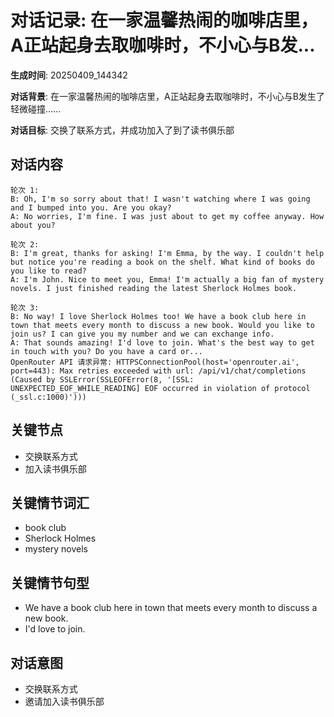 # 对话记录: 在一家温馨热闹的咖啡店里，A正站起身去取咖啡时，不小心与B发...

**生成时间**: 20250409_144342

**对话背景**: 在一家温馨热闹的咖啡店里，A正站起身去取咖啡时，不小心与B发生了轻微碰撞......

**对话目标**: 交换了联系方式，并成功加入了到了读书俱乐部

## 对话内容

```
轮次 1:
B: Oh, I'm so sorry about that! I wasn't watching where I was going and I bumped into you. Are you okay?
A: No worries, I'm fine. I was just about to get my coffee anyway. How about you?

轮次 2:
B: I'm great, thanks for asking! I'm Emma, by the way. I couldn't help but notice you're reading a book on the shelf. What kind of books do you like to read?
A: I'm John. Nice to meet you, Emma! I'm actually a big fan of mystery novels. I just finished reading the latest Sherlock Holmes book.

轮次 3:
B: No way! I love Sherlock Holmes too! We have a book club here in town that meets every month to discuss a new book. Would you like to join us? I can give you my number and we can exchange info.
A: That sounds amazing! I'd love to join. What's the best way to get in touch with you? Do you have a card or...
OpenRouter API 请求异常: HTTPSConnectionPool(host='openrouter.ai', port=443): Max retries exceeded with url: /api/v1/chat/completions (Caused by SSLError(SSLEOFError(8, '[SSL: UNEXPECTED_EOF_WHILE_READING] EOF occurred in violation of protocol (_ssl.c:1000)')))
```

## 关键节点

- 交换联系方式
- 加入读书俱乐部

## 关键情节词汇

- book club
- Sherlock Holmes
- mystery novels

## 关键情节句型

- We have a book club here in town that meets every month to discuss a new book.
- I'd love to join.

## 对话意图

- 交换联系方式
- 邀请加入读书俱乐部
